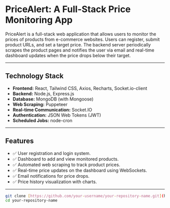 # PriceAlert: A Full-Stack Price Monitoring App

PriceAlert is a full-stack web application that allows users to monitor the prices of products from e-commerce websites. Users can register, submit product URLs, and set a target price. The backend server periodically scrapes the product pages and notifies the user via email and real-time dashboard updates when the price drops below their target.

***

## Technology Stack

* **Frontend:** React, Tailwind CSS, Axios, Recharts, Socket.io-client
* **Backend:** Node.js, Express.js
* **Database:** MongoDB (with Mongoose)
* **Web Scraping:** Puppeteer
* **Real-time Communication:** Socket.IO
* **Authentication:** JSON Web Tokens (JWT)
* **Scheduled Jobs:** node-cron

***

## Features

* ✅ User registration and login system.
* ✅ Dashboard to add and view monitored products.
* ✅ Automated web scraping to track product prices.
* ✅ Real-time price updates on the dashboard using WebSockets.
* ✅ Email notifications for price drops.
* ✅ Price history visualization with charts.

***


```bash
git clone [https://github.com/your-username/your-repository-name.git](https://github.com/your-username/your-repository-name.git)
cd your-repository-name
